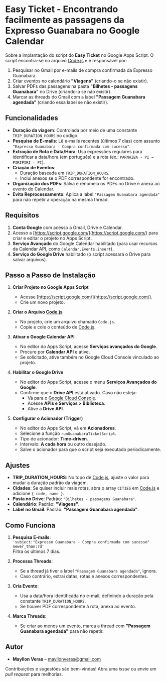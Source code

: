 # Easy Ticket - Encontrando facilmente as passagens da Expresso Guanabara no Google Calendar

Sobre a implantação do script do **Easy Ticket** no Google Apps Script. O script encontra-se no arquivo [Code.js](Code.js) e é responsável por:

1. Pesquisar no Gmail por e-mails de compra confirmada da Expresso Guanabara.  
2. Criar eventos no calendário **"Viagens"** (criando-o se não existir).  
3. Salvar PDFs das passagens na pasta **"Bilhetes - passagens Guanabara"** no Drive (criando-a se não existir).  
4. Marcar as threads do Gmail com a label **"Passagem Guanabara agendada"** (criando essa label se não existir).  

## Funcionalidades

- **Duração da viagem**: Controlada por meio de uma constante `TRIP_DURATION_HOURS` no código.
- **Pesquisa de E-mails**: Lê e-mails recentes (últimos 7 dias) com assunto `"Expresso Guanabara - Compra confirmada com sucesso"`.
- **Extração de Rota e Data/Hora**: Usa expressões regulares para identificar a data/hora (em português) e a rota (ex.: `PARNAIBA - PI → PIRIPIRI - PI`).
- **Criação de Eventos**:  
  - Duração baseada em `TRIP_DURATION_HOURS`.  
  - Inclui anexos se o PDF correspondente for encontrado.  
- **Organização dos PDFs**: Salva e renomeia os PDFs no Drive e anexa ao evento do Calendar.
- **Evita Reprocessamento**: Aplica a label `"Passagem Guanabara agendada"` para não repetir a operação na mesma thread.

## Requisitos

1. **Conta Google** com acesso a Gmail, Drive e Calendar.  
2. Acesso a [https://script.google.com/](https://script.google.com/) para criar e editar o projeto no Apps Script.  
3. **Serviço Avançado** do Google Calendar habilitado (para usar recursos da Calendar API, como `Calendar.Events.insert`).
4. **Serviço do Google Drive** habilitado (o script acessará o Drive para salvar arquivos).

## Passo a Passo de Instalação

1. **Criar Projeto no Google Apps Script**  
   - Acesse [https://script.google.com/](https://script.google.com/).  
   - Crie um novo projeto.

2. **Criar o Arquivo [Code.js](Code.js)**  
   - No projeto, crie um arquivo chamado `Code.js`.  
   - Copie e cole o conteúdo de [Code.js](Code.js).

3. **Ativar o Google Calendar API**  
   - No editor do Apps Script, acesse **Serviços avançados do Google**.  
   - Procure por **Calendar API** e ative.  
   - Se solicitado, ative também no Google Cloud Console vinculado ao projeto.

4. **Habilitar o Google Drive**  
   - No editor do Apps Script, acesse o menu **Serviços Avançados do Google**.  
   - Confirme que o **Drive API** está ativado. Caso não esteja:
     - Vá para o [Google Cloud Console](https://console.cloud.google.com/).  
     - Acesse **APIs e Serviços > Biblioteca**.  
     - Ative a **Drive API**.

5. **Configurar o Acionador (Trigger)**  
   - No editor do Apps Script, vá em **Acionadores**.  
   - Selecione a função `runGuanabaraTicketScript`.  
   - Tipo de acionador: **Time-driven**.  
   - Intervalo: **A cada hora** ou outro desejado.  
   - Salve o acionador para que o script seja executado periodicamente.

## Ajustes

- **TRIP_DURATION_HOURS**: No topo de [Code.js](Code.js), ajuste o valor para mudar a duração padrão da viagem.  
- **Cidades**: Se quiser incluir mais rotas, abra o array `CITIES` em [Code.js](Code.js) e adicione `{ code, name }`.  
- **Pasta no Drive**: Padrão: `"Bilhetes - passagens Guanabara"`.  
- **Calendário**: Padrão: **"Viagens"**.  
- **Label no Gmail**: Padrão: **"Passagem Guanabara agendada"**.

## Como Funciona

1. **Pesquisa E-mails**:  
   `'subject:"Expresso Guanabara - Compra confirmada com sucesso" newer_than:7d'`  
   Filtra os últimos 7 dias.

2. **Processa Threads**:  
   - Se a thread já tiver a label `"Passagem Guanabara agendada"`, ignora.  
   - Caso contrário, extrai datas, rotas e anexos correspondentes.

3. **Cria Evento**:  
   - Usa a data/hora identificada no e-mail, definindo a duração pela constante `TRIP_DURATION_HOURS`.  
   - Se houver PDF correspondente à rota, anexa ao evento.  

4. **Marca Threads**:  
   - Se criar ao menos um evento, marca a thread com **"Passagem Guanabara agendada"** para não repetir.

## Autor

- **Mayllon Veras** – [mayllonveras@gmail.com](mailto:mayllonveras@gmail.com)

Contribuições e sugestões são bem-vindas! Abra uma *issue* ou envie um *pull request* para melhorias.
